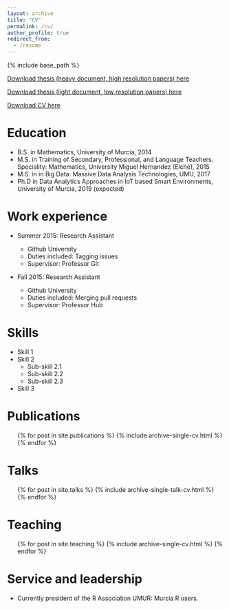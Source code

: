 ```yaml
---
layout: archive
title: "CV"
permalink: /cv/
author_profile: true
redirect_from:
  - /resume
---
```


{% include base_path %}


[Download thesis (heavy document, high resolution papers) here](http://auroragonzalez.github.io/files/memoirthesis_heavy_protected.pdf)

[Download thesis (light document, low resolution papers) here](http://auroragonzalez.github.io/files/memoirthesis_light_protected.pdf)



[Download CV here](http://auroragonzalez.github.io/files/AGVcv.pdf)

Education
======
* B.S. in Mathematics, University of Murcia, 2014
* M.S. in Training of Secondary, Professional, and Language Teachers. Speciality: Mathematics, University Miguel Hernandez (Elche), 2015
* M.S. in in Big Data: Massive Data Analysis Technologies, UMU, 2017
* Ph.D in Data Analytics Approaches in IoT based Smart Environments, University of Murcia, 2019 (expected)

Work experience
======
* Summer 2015: Research Assistant
  * Github University
  * Duties included: Tagging issues
  * Supervisor: Professor Git

* Fall 2015: Research Assistant
  * Github University
  * Duties included: Merging pull requests
  * Supervisor: Professor Hub
  
Skills
======
* Skill 1
* Skill 2
  * Sub-skill 2.1
  * Sub-skill 2.2
  * Sub-skill 2.3
* Skill 3

Publications
======
  <ul>{% for post in site.publications %}
    {% include archive-single-cv.html %}
  {% endfor %}</ul>
  
Talks
======
  <ul>{% for post in site.talks %}
    {% include archive-single-talk-cv.html %}
  {% endfor %}</ul>
  
Teaching
======
  <ul>{% for post in site.teaching %}
    {% include archive-single-cv.html %}
  {% endfor %}</ul>
  
Service and leadership
======
* Currently president of the R Association UMUR: Murcia R users.
